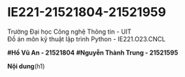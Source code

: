 # IE221-21521804-21521959

Trường Đại học Công nghệ Thông tin - UIT  
Đồ án môn kỹ thuật lập trình Python - IE221.O23.CNCL  


**#Hồ Vũ An - 21521804**
**#Nguyễn Thành Trung - 21521595**

**Nội dung**(h1)

